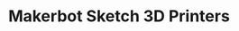 ---
layout: equipment
title: Makerbot Sketch 3D Printers
permalink: /docs/equipment/makerbot_sketch_large/
nav_exclude: false
parent: Equipment
name: Makerbot Sketch Large
qty: 2
picture: /data/productpictures/makerbotsketch.jpg
description: |
  A versatile machine for cutting and engraving materials such as wood, acrylic, and leather.
rate: Amber
manual: /data/equipment/MakerBot_SKETCH_Large/Sketch-Large-manual-2022-10-17.pdf
sop: https://example.com/laser-cutter-sop
resources:
  - title: Laser Cutting Basics
    link: https://example.com/laser-cutting-basics
  - title: Advanced Engraving Techniques
    link: https://example.com/advanced-engraving
---